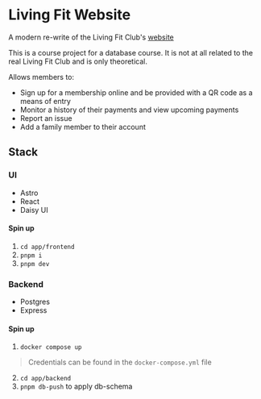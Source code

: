 # Living Fit Website

A modern re-write of the Living Fit Club's [website](https://www.livingfitclub.com/benefits)

This is a course project for a database course.
It is not at all related to the real Living Fit Club and is only theoretical.

Allows members to:
- Sign up for a membership online and be provided with a QR code as a means of entry
- Monitor a history of their payments and view upcoming payments
- Report an issue
- Add a family member to their account

## Stack

### UI

- Astro
- React
- Daisy UI

#### Spin up
1. `cd app/frontend`
2. `pnpm i`
3. `pnpm dev`

### Backend

- Postgres
- Express

#### Spin up

1. `docker compose up`

> Credentials can be found in the `docker-compose.yml` file

2. `cd app/backend`
3. `pnpm db-push` to apply db-schema